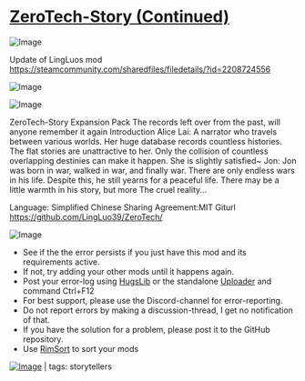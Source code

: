 # [ZeroTech-Story (Continued)](https://steamcommunity.com/sharedfiles/filedetails/?id=2609654820)

![Image](https://i.imgur.com/buuPQel.png)

Update of LingLuos mod
https://steamcommunity.com/sharedfiles/filedetails/?id=2208724556

![Image](https://i.imgur.com/pufA0kM.png)
	
![Image](https://i.imgur.com/Z4GOv8H.png)

ZeroTech-Story Expansion Pack
The records left over from the past, will anyone remember it again
Introduction
	Alice Lai: A narrator who travels between various worlds. Her huge database records countless histories. The flat stories are unattractive to her. Only the collision of countless overlapping destinies can make it happen. She is slightly satisfied~
Jon: Jon was born in war, walked in war, and finally war. There are only endless wars in his life. Despite this, he still yearns for a peaceful life. There may be a little warmth in his story, but more The cruel reality...

Language: Simplified Chinese
Sharing Agreement:MIT
Giturl https://github.com/LingLuo39/ZeroTech/

![Image](https://i.imgur.com/PwoNOj4.png)



-  See if the the error persists if you just have this mod and its requirements active.
-  If not, try adding your other mods until it happens again.
-  Post your error-log using [HugsLib](https://steamcommunity.com/workshop/filedetails/?id=818773962) or the standalone [Uploader](https://steamcommunity.com/sharedfiles/filedetails/?id=2873415404) and command Ctrl+F12
-  For best support, please use the Discord-channel for error-reporting.
-  Do not report errors by making a discussion-thread, I get no notification of that.
-  If you have the solution for a problem, please post it to the GitHub repository.
-  Use [RimSort](https://github.com/RimSort/RimSort/releases/latest) to sort your mods

 

[![Image](https://img.shields.io/github/v/release/emipa606/ZeroTechStory?label=latest%20version&style=plastic&color=9f1111&labelColor=black)](https://steamcommunity.com/sharedfiles/filedetails/changelog/2609654820) | tags: storytellers
